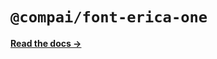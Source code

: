 # `@compai/font-erica-one`

[**Read the docs &rarr;**](https://components.ai/docs/typefaces/erica-one)
